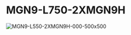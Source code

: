 
# MGN9-L750-2XMGN9H

![MGN9-L550-2XMGN9H-000-500x500](https://user-images.githubusercontent.com/4562957/130046418-ab1c4b7c-4d9a-4c56-9c3d-304d816a0c2e.jpg)
